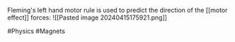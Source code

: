 Fleming's left hand motor rule is used to predict the direction of the [[motor effect]] forces:
![[Pasted image 20240415175921.png]]

#Physics #Magnets 